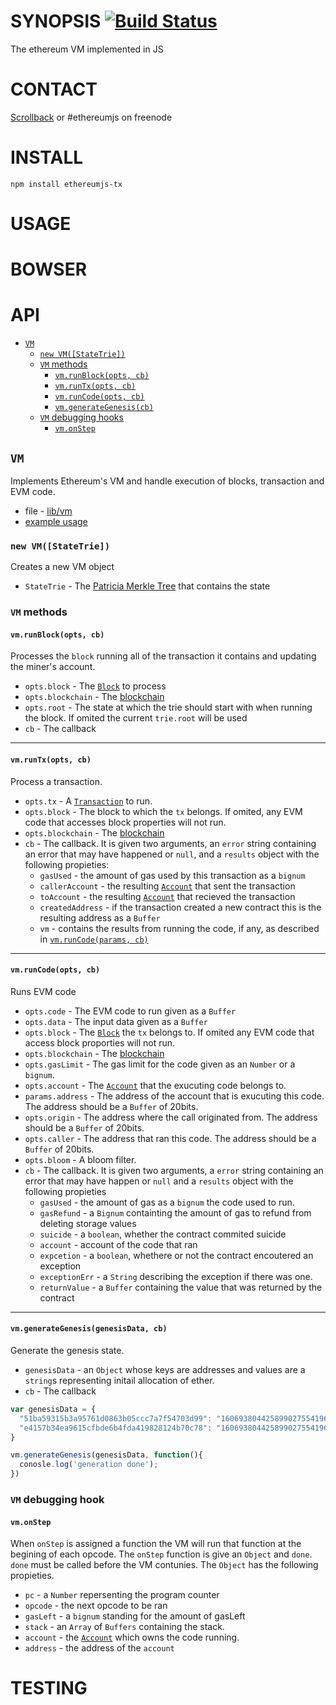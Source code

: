 SYNOPSIS [![Build Status](https://travis-ci.org/ethereum/ethereumjs-vm.svg?branch=master)](https://travis-ci.org/ethereum/ethereumjs-vm)
===========
The ethereum VM implemented in JS

# CONTACT
 [Scrollback](https://scrollback.io/ethereumjs/all/all-messages) or #ethereumjs on freenode

# INSTALL
`npm install ethereumjs-tx`

# USAGE

# BOWSER  

# API
- [`VM`](#vm)
  - [`new VM([StateTrie])`](#new-vmstatetrie)  
  - [`VM` methods](#vm-methods)  
    - [`vm.runBlock(opts, cb)`](#vmrunblockopts-cb)
    - [`vm.runTx(opts, cb)`](#vmruntxopts-cb)
    - [`vm.runCode(opts, cb)`](#vmruncodeopts-cb)
    - [`vm.generateGenesis(cb)`](#vmgenerategenesiscb)
  - [`VM` debugging hooks](#vm-debugging-hooks)
    - [`vm.onStep`](#vmonstep)

## `VM`
Implements Ethereum's VM and handle execution of blocks, transaction and EVM code.
- file - [lib/vm](../lib/vm)
- [example usage](https://wanderer.github.io/ethereum/nodejs/code/2014/08/12/running-contracts-with-vm/)

### `new VM([StateTrie])`
Creates a new VM object
- `StateTrie` - The [Patricia Merkle Tree](https://github.com/wanderer/merkle-patricia-tree) that contains the state

### `VM` methods
#### `vm.runBlock(opts, cb)`
Processes the `block` running all of the transaction it contains and updating the miner's account.
- `opts.block` - The [`Block`](./block.md) to process
- `opts.blockchain` - The [blockchain](./blockchain.md)
- `opts.root` - The state at which the trie should start with when running the block. If omited the current `trie.root` will be used
- `cb` - The callback

--------------------------------------------------------

#### `vm.runTx(opts, cb)`
Process a transaction.
- `opts.tx` - A [`Transaction`](./transaction.md) to run.
- `opts.block` - The block to which the `tx` belongs. If omited, any EVM code that accesses block properties will not run.
- `opts.blockchain` - The [blockchain](./blockchain.md)
- `cb` - The callback. It is given two arguments, an `error` string containing an error that may have happened or `null`, and a `results` object with the following propieties:
  - `gasUsed` - the amount of gas used by this transaction as a `bignum`
  - `callerAccount` - the resulting [`Account`](./account.md) that sent the transaction
  - `toAccount` - the resulting [`Account`](./account.md) that recieved the transaction
  - `createdAddress` - if the transaction created a new contract this is the resulting address as a `Buffer`
  - `vm` - contains the results from running the code, if any, as described in [`vm.runCode(params, cb)`](#vmruncodeparams-cb)

--------------------------------------------------------

#### `vm.runCode(opts, cb)`
Runs EVM code
- `opts.code` - The EVM code to run given as a `Buffer`
- `opts.data` - The input data given as a `Buffer`
- `opts.block` - The [`Block`](./block.md) the `tx` belongs to. If omited any EVM code that access block proporties will not run.
- `opts.blockchain` - The [blockchain](./blockchain.md)
- `opts.gasLimit` - The gas limit for the code given as an `Number` or a `bignum`.
- `opts.account` - The [`Account`](./account.md) that the exucuting code belongs to.
- `params.address` - The address of the account that is exucuting this code. The address should be a `Buffer` of 20bits.
- `opts.origin` - The address where the call originated from. The address should be a `Buffer` of 20bits.
- `opts.caller` - The address that ran this code. The address should be a `Buffer` of 20bits.
- `opts.bloom` - A bloom filter.
- `cb` - The callback. It is given two arguments, a `error` string containing an error that may have happen or `null` and a `results` object with the following propieties
  - `gasUsed` - the amount of gas as a `bignum` the code used to run. 
  - `gasRefund` - a `Bignum` containting the amount of gas to refund from deleting storage values
  - `suicide` - a `boolean`, whether the contract commited suicide
  - `account` - account of the code that ran
  - `expcetion` - a `boolean`, whethere or not the contract encoutered an exception
  - `exceptionErr` - a `String` describing the exception if there was one.
  - `returnValue` - a `Buffer` containing the value that was returned by the contract


--------------------------------------------------------

#### `vm.generateGenesis(genesisData, cb)`
Generate the genesis state.
- `genesisData` - an `Object` whose keys are addresses and values are a `string`s representing initail allocation of ether.
- `cb` - The callback
```javascript
var genesisData = {
  "51ba59315b3a95761d0863b05ccc7a7f54703d99": "1606938044258990275541962092341162602522202993782792835301376",
  "e4157b34ea9615cfbde6b4fda419828124b70c78": "1606938044258990275541962092341162602522202993782792835301376"
}

vm.generateGenesis(genesisData, function(){
  conosle.log('generation done');
})
```

### `VM` debugging hook

#### `vm.onStep` 
When `onStep` is assigned a function the VM will run that function at the begining of each opcode. The `onStep` function is give an `Object` and `done`. `done` must be called before the VM contunies. The `Object` has the following propieties.
- `pc` - a `Number` repersenting the program counter
- `opcode` - the next opcode to be ran
- `gasLeft` - a `bignum` standing for the amount of gasLeft
- `stack` - an `Array` of `Buffers` containing the stack. 
- `account` - the [`Account`](./account.md) which owns the code running.
- `address` - the address of the `account`

# TESTING
